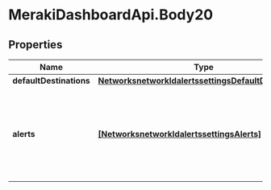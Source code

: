 # MerakiDashboardApi.Body20

## Properties
Name | Type | Description | Notes
------------ | ------------- | ------------- | -------------
**defaultDestinations** | [**NetworksnetworkIdalertssettingsDefaultDestinations**](NetworksnetworkIdalertssettingsDefaultDestinations.md) |  | [optional] 
**alerts** | [**[NetworksnetworkIdalertssettingsAlerts]**](NetworksnetworkIdalertssettingsAlerts.md) | Alert-specific configuration for each type. Only alerts that pertain to the network can be updated. | [optional] 
